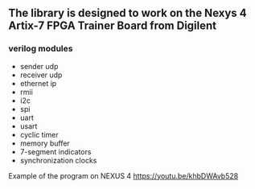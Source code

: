 ## The library is designed to work on the Nexys 4 Artix-7 FPGA Trainer Board from Digilent

### verilog modules

- sender udp
- receiver udp
- ethernet ip
- rmii
- i2c
- spi
- uart
- usart
- cyclic timer
- memory buffer
- 7-segment indicators
- synchronization clocks

Example of the program on NEXUS 4  https://youtu.be/khbDWAvb528
